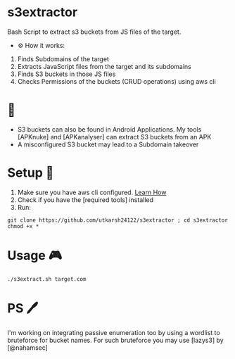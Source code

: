 # s3extractor 
Bash Script to extract s3 buckets from JS files of the target.

- ⚙ How it works: 
1. Finds Subdomains of the target
2. Extracts JavaScript files from the target and its subdomains
3. Finds S3 buckets in those JS files
4. Checks Permissions of the buckets (CRUD operations) using aws cli

# 📝
- S3 buckets can also be found in Android Applications. My tools [APKnuke] and [APKanalyser] can extract S3 buckets from an APK
- A misconfigured S3 bucket may lead to a Subdomain takeover

# Setup 🔧
1. Make sure you have aws cli configured. [Learn How](https://docs.aws.amazon.com/cli/latest/userguide/cli-chap-configure.html)
2. Check if you have the [required tools] installed
3. Run:
```
git clone https://github.com/utkarsh24122/s3extractor ; cd s3extractor
chmod +x *
```

# Usage 🎮
``` 
./s3extract.sh target.com 
```

# PS 🖊
I'm working on integrating passive enumeration too by using a wordlist to bruteforce for bucket names. For such bruteforce you may use [lazys3] by [@nahamsec]

